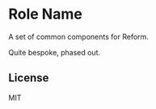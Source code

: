 Role Name
=========

A set of common components for Reform.

Quite bespoke, phased out.

License
-------

MIT
